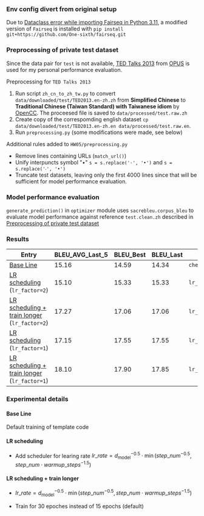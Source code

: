 ### Env config divert from original setup

Due to [Dataclass error while importing Fairseq in Python 3.11](https://github.com/facebookresearch/fairseq/issues/5012), a modified version of `Fairseq` is installed with `pip install git+https://github.com/One-sixth/fairseq.git`

### Preprocessing of private test dataset

Since the data pair for `test` is not available, [TED Talks 2013](https://object.pouta.csc.fi/OPUS-TED2013/v1.1/moses/en-zh.txt.zip) from [OPUS](https://opus.nlpl.eu/index.php) is used for my personal performance evaluation.

Preprocessing for `TED Talks 2013` 

1. Run script `zh_cn_to_zh_tw.py` to convert `data/downloaded/test/TED2013.en-zh.zh` from **Simplified Chinese** to **Traditional Chinese  (Taiwan Standard) with Taiwanese idiom** by [OpenCC](https://github.com/BYVoid/OpenCC). The proceesed file is saved to `data/processed/test.raw.zh`
2. Create copy of the correspomding english dataset `cp data/downloaded/test/TED2013.en-zh.en data/processed/test.raw.en`.
3. Run `preprocessing.py` (some modifications were made, see below)

Additional rules added to `HW05/preprocessing.py`
- Remove lines containing URLs (`match_url()`)
- Unify interpuncts symbol "•" `s = s.replace('·', '•')` and `s = s.replace('‧', '•')`
- Truncate test datasets, leaving only the first 4000 lines since that will be sufficient for model performance evaluation.

### Model performance evaluation

`generate_prediction()` in `optimizer` module uses `sacrebleu.corpus_bleu` to evaluate model performance against reference `test.clean.zh` described in [Preprocessing of private test dataset](#preprocessing-of-private-test-dataset)

### Results

| Entry      | BLEU_AVG_Last_5 | BLEU_Best | BLEU_Last |`path`|
|------------|-----------------|-----------|-----------|------|
| [Base Line](#base-line) | 15.16 | 14.59 | 14.34 |`checkpoints/rnn`|
| [LR scheduling](#lr-scheduling) (`lr_factor=2`) | 15.10 | 15.33 | 15.33 |`lr_scheduler` |
| [LR scheduling + train longer](#lr-scheduling--train-longer) (`lr_factor=2`) | 17.27 | 17.06 | 17.06 |`lr_scheduler_30ep` |
| [LR scheduling](#lr-scheduling) (`lr_factor=1`) | 17.15 | 17.55 | 17.55 |`lr_scheduler` |
| [LR scheduling + train longer](#lr-scheduling--train-longer) (`lr_factor=1`) | 18.10 | 17.90 | 17.85 |`lr_scheduler_30ep` |

### Experimental details

#### Base Line
Default training of template code

#### LR scheduling
- Add scheduler for learing rate
$lr\_rate = d_{\text{model}}^{-0.5}\cdot\min({step\_num}^{-0.5},{step\_num}\cdot{warmup\_steps}^{-1.5})$

#### LR scheduling + train longer
- $lr\_rate = d_{\text{model}}^{-0.5}\cdot\min({step\_num}^{-0.5},{step\_num}\cdot{warmup\_steps}^{-1.5})$

- Train for 30 epoches instead of 15 epochs (default)
